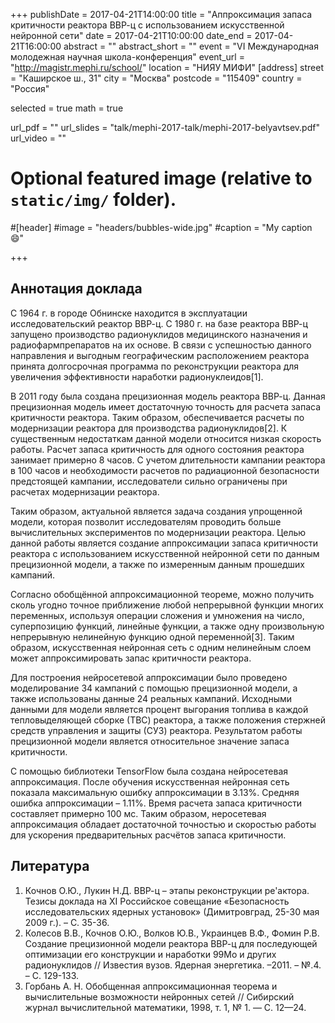 +++
publishDate = 2017-04-21T14:00:00
title = "Аппроксимация запаса критичности реактора ВВР-ц с использованием искусственной нейронной сети"
date = 2017-04-21T10:00:00
date_end = 2017-04-21T16:00:00
abstract = ""
abstract_short = ""
event = "VI Международная молодежная научная школа-конференция"
event_url = "http://magistr.mephi.ru/school/"
location = "НИЯУ МИФИ"
[address]
  street = "Каширское ш., 31"
  city = "Москва"
  postcode = "115409"
  country = "Россия"

selected = true
math = true

url_pdf = ""
url_slides = "talk/mephi-2017-talk/mephi-2017-belyavtsev.pdf"
url_video = ""

# Optional featured image (relative to `static/img/` folder).
#[header]
#image = "headers/bubbles-wide.jpg"
#caption = "My caption :smile:"

+++

## Аннотация доклада

С 1964 г. в городе Обнинске находится в эксплуатации исследовательский реактор ВВР-ц. С 1980 г. на базе реактора ВВР-ц запущено производство радионуклидов медицинского назначения и радиофармпрепаратов на их основе. В связи с успешностью данного направления и выгодным географическим расположением реактора  принята долгосрочная программа по реконструкции реактора для увеличения эффективности наработки радионуклеидов[1].

В 2011 году была создана прецизионная модель реактора ВВР-ц. Данная прецизионная модель имеет достаточную точность для расчета запаса критичности реактора. Таким образом, обеспечивается расчеты по модернизации реактора для производства радионуклидов[2].
К существенным недостаткам данной модели относится низкая скорость работы. Расчет запаса критичность для одного состояния реактора занимает примерно 8 часов. С учетом длительности кампании реактора в 100 часов и необходимости расчетов по радиационной безопасности предстоящей кампании, исследователи сильно ограничены при расчетах модернизации реактора.

Таким образом, актуальной является задача создания упрощенной модели, которая позволит исследователям проводить больше вычислительных экспериментов по модернизации реактора. Целью данной работы является создание аппроксимации запаса критичности реактора с использованием искусственной нейронной сети по данным прецизионной модели, а также по измеренным данным прошедших кампаний.

Согласно обобщённой аппроксимационной теореме, можно получить сколь угодно точное приближение любой непрерывной функции многих переменных, используя операции сложения и умножения на число, суперпозицию функций, линейные функции, а также одну произвольную непрерывную нелинейную функцию одной переменной[3]. Таким образом, искусственная нейронная сеть с одним нелинейным слоем может аппроксимировать запас критичности реактора.

Для построения нейросетевой аппроксимации было проведено моделирование 34 кампаний с помощью прецизионной модели, а также использованы данные 24 реальных кампаний. Исходными данными для модели является процент выгорания топлива в каждой тепловыделяющей сборке (ТВС) реактора, а также положения стержней средств управления и защиты (СУЗ) реактора. Результатом работы прецизионной модели является относительное значение запаса критичности.

С помощью библиотеки TensorFlow была создана нейросетевая аппроксимация. После обучения искусственная нейронная сеть показала максимальную ошибку аппроксимации в 3.13%. Средняя ошибка аппроксимации – 1.11%. Время расчета запаса критичности составляет примерно 100 мс. Таким образом, неросетевая аппроксимация обладает достаточной точностью и скоростью работы для ускорения предварительных расчётов запаса критичности.

## Литература

1. Кочнов О.Ю., Лукин Н.Д. ВВР-ц – этапы реконструкции ре'актора. Тезисы доклада на XI Российское совещание «Безопасность исследовательских ядерных установок» (Димитровград, 25-30 мая 2009 г.). – С. 35-36.
2. Колесов В.В., Кочнов О.Ю., Волков Ю.В., Украинцев В.Ф., Фомин Р.В. Создание прецизионной модели реактора ВВР-ц для последующей оптимизации его конструкции и наработки 99Mo и других радионуклидов // Известия вузов. Ядерная энергетика. –2011. – №.4. – С. 129-133.
3. Горбань А. Н. Обобщенная аппроксимационная теорема и вычислительные возможности нейронных сетей // Сибирский журнал вычислительной математики, 1998, т. 1, № 1. — С. 12—24.

